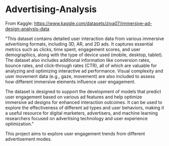 # Advertising-Analysis
From Kaggle: https://www.kaggle.com/datasets/ziya07/immersive-ad-design-analysis-data

"This dataset contains detailed user interaction data from various immersive advertising formats, including 3D, AR, and 2D ads. It captures essential metrics such as clicks, time spent, engagement scores, and user demographics, along with the type of device used (mobile, desktop, tablet). The dataset also includes additional information like conversion rates, bounce rates, and click-through rates (CTR), all of which are valuable for analyzing and optimizing interactive ad performance. Visual complexity and user movement data (e.g., gaze, movement) are also included to assess how different immersive elements influence user engagement.

The dataset is designed to support the development of models that predict user engagement based on various ad features and help optimize immersive ad designs for enhanced interaction outcomes. It can be used to explore the effectiveness of different ad types and user behaviors, making it a useful resource for digital marketers, advertisers, and machine learning researchers focused on advertising technology and user experience optimization."

This project aims to explore user engagement trends from different advertisement modes.
